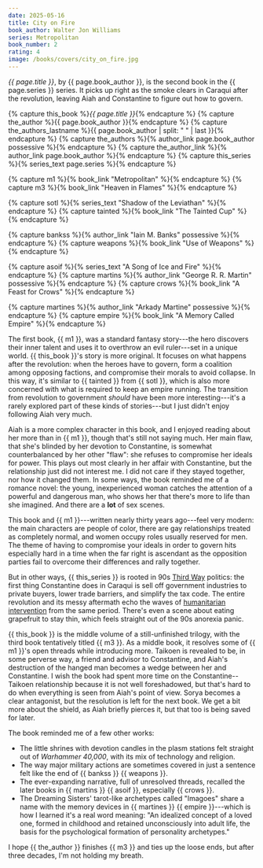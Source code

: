 ```yaml
---
date: 2025-05-16
title: City on Fire
book_author: Walter Jon Williams
series: Metropolitan
book_number: 2
rating: 4
image: /books/covers/city_on_fire.jpg
---
```


<cite class="book-title">{{ page.title }}</cite>, by <span
class="author-name">{{ page.book_author }}</span>, is the second book in the
<span class="book-series">{{ page.series }}</span> series. It picks up right
as the smoke clears in Caraqui after the revolution, leaving Aiah and
Constantine to figure out how to govern.

{% capture this_book %}<cite class="book-title">{{ page.title }}</cite>{% endcapture %}
{% capture the_author %}<span class="author-name">{{ page.book_author }}</span>{% endcapture %}
{% capture the_authors_lastname %}<span class="author-name">{{ page.book_author | split: " " | last }}</span>{% endcapture %}
{% capture the_authors %}{% author_link page.book_author possessive %}{% endcapture %}
{% capture the_author_link %}{% author_link page.book_author %}{% endcapture %}
{% capture this_series %}{% series_text page.series %}{% endcapture %}

{% capture m1 %}{% book_link "Metropolitan" %}{% endcapture %}
{% capture m3 %}{% book_link "Heaven in Flames" %}{% endcapture %}

{% capture sotl %}{% series_text "Shadow of the Leviathan" %}{% endcapture %}
{% capture tainted %}{% book_link "The Tainted Cup" %}{% endcapture %}

{% capture bankss %}{% author_link "Iain M. Banks" possessive %}{% endcapture %}
{% capture weapons %}{% book_link "Use of Weapons" %}{% endcapture %}

{% capture asoif %}{% series_text "A Song of Ice and Fire" %}{% endcapture %}
{% capture martins %}{% author_link "George R. R. Martin" possessive %}{% endcapture %}
{% capture crows %}{% book_link "A Feast for Crows" %}{% endcapture %}

{% capture martines %}{% author_link "Arkady Martine" possessive %}{% endcapture %}
{% capture empire %}{% book_link "A Memory Called Empire" %}{% endcapture %}

The first book, {{ m1 }}, was a standard fantasy story---the hero discovers
their inner talent and uses it to overthrow an evil ruler---set in a unique
world. {{ this_book }}'s story is more original. It focuses on what happens
after the revolution: when the heroes have to govern, form a coalition among
opposing factions, and compromise their morals to avoid collapse. In this way,
it's similar to {{ tainted }} from {{ sotl }}, which is also more concerned
with what is required to keep an empire running. The transition from
revolution to government _should_ have been more interesting---it's a rarely
explored part of these kinds of stories---but I just didn't enjoy following
Aiah very much.

Aiah is a more complex character in this book, and I enjoyed reading about her
more than in {{ m1 }}, though that's still not saying much. Her main flaw,
that she's blinded by her devotion to Constantine, is somewhat counterbalanced
by her other "flaw": she refuses to compromise her ideals for power. This
plays out most clearly in her affair with Constantine, but the relationship
just did not interest me. I did not care if they stayed together, nor how it
changed them. In some ways, the book reminded me of a romance novel: the
young, inexperienced woman catches the attention of a powerful and dangerous
man, who shows her that there's more to life than she imagined. And there are
a **lot** of sex scenes.

This book and {{ m1 }}---written nearly thirty years ago---feel very modern:
the main characters are people of color, there are gay relationships treated
as completely normal, and women occupy roles usually reserved for men. The
theme of having to compromise your ideals in order to govern hits especially
hard in a time when the far right is ascendant as the opposition parties fail
to overcome their differences and rally together.

But in other ways, {{ this_series }} is rooted in 90s [Third Way][third_way]
politics: the first thing Constantine does in Caraqui is sell off government
industries to private buyers, lower trade barriers, and simplify the tax code.
The entire revolution and its messy aftermath echo the waves of [humanitarian
intervention][human_intervention] from the same period. There's even a scene
about eating grapefruit to stay thin, which feels straight out of the 90s
anorexia panic.

[third_way]: https://en.wikipedia.org/wiki/Third_Way
[human_intervention]: https://en.wikipedia.org/wiki/Humanitarian_intervention

{{ this_book }} is the middle volume of a still-unfinished trilogy, with the
third book tentatively titled {{ m3 }}. As a middle book, it resolves some of
{{ m1 }}'s open threads while introducing more. Taikoen is revealed to be, in
some perverse way, a friend and advisor to Constantine, and Aiah's destruction
of the hanged man becomes a wedge between her and Constantine. I wish the book
had spent more time on the Constantine--Taikoen relationship because it is not
well foreshadowed, but that's hard to do when everything is seen from Aiah's
point of view. Sorya becomes a clear antagonist, but the resolution is left
for the next book. We get a bit more about the shield, as Aiah briefly pierces
it, but that too is being saved for later.

The book reminded me of a few other works:

- The little shrines with devotion candles in the plasm stations felt straight
  out of <cite class="table-top-game-title">Warhammer 40,000</cite>, with its
  mix of technology and religion.
- The way major military actions are sometimes covered in just a sentence felt
  like the end of {{ bankss }} {{ weapons }}.
- The ever-expanding narrative, full of unresolved threads, recalled the later
  books in {{ martins }} {{ asoif }}, especially {{ crows }}.
- The Dreaming Sisters' tarot-like archetypes called "Imagoes" share a name
  with the memory devices in {{ martines }} {{ empire }}---which is how I
  learned it's a real word meaning: "An idealized concept of a loved one,
  formed in childhood and retained unconsciously into adult life, the basis
  for the psychological formation of personality archetypes."

I hope {{ the_author }} finishes {{ m3 }} and ties up the loose ends, but
after three decades, I'm not holding my breath.
